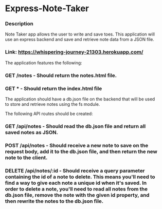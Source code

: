 # Express-Note-Taker
### Description
Note Taker app allows the user to write and save toes. This application will use an express backend and save and retrieve note data from a JSON file.

### Link: https://whispering-journey-21303.herokuapp.com/

The application features the following:

### GET /notes - Should return the notes.html file.


### GET * - Should return the index.html file

The application should have a db.json file on the backend that will be used to store and retrieve notes using the fs module.


The following API routes should be created:


### GET /api/notes - Should read the db.json file and return all saved notes as JSON.


### POST /api/notes - Should receive a new note to save on the request body, add it to the db.json file, and then return the new note to the client.


### DELETE /api/notes/:id - Should receive a query parameter containing the id of a note to delete. This means you'll need to find a way to give each note a unique id when it's saved. In order to delete a note, you'll need to read all notes from the db.json file, remove the note with the given id property, and then rewrite the notes to the db.json file.
